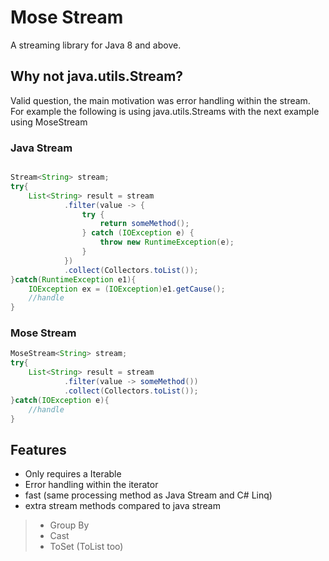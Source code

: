 # Mose Stream

A streaming library for Java 8 and above.

## Why not java.utils.Stream?

Valid question, the main motivation was error handling within the stream. For example the following is using 
java.utils.Streams with the next example using MoseStream

### Java Stream

```java

Stream<String> stream;
try{
    List<String> result = stream
            .filter(value -> {
                try {
                    return someMethod();
                } catch (IOException e) {
                    throw new RuntimeException(e);
                }
            })
            .collect(Collectors.toList());
}catch(RuntimeException e1){
    IOException ex = (IOException)e1.getCause();
    //handle
}

```
### Mose Stream

```java
MoseStream<String> stream;
try{
    List<String> result = stream
            .filter(value -> someMethod())
            .collect(Collectors.toList());
}catch(IOException e){
    //handle
}

```

## Features

- Only requires a Iterable
- Error handling within the iterator
- fast (same processing method as Java Stream and C# Linq)
- extra stream methods compared to java stream
> - Group By
> - Cast
> - ToSet (ToList too)
